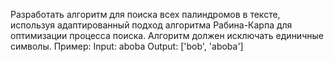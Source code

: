 Разработать алгоритм для поиска всех палиндромов в тексте, используя адаптированный подход алгоритма Рабина-Карпа для оптимизации процесса поиска.
Алгоритм должен исключать единичные символы.
Пример:
Input:
aboba
Output:
['bob', 'aboba']